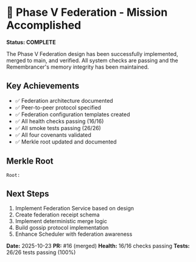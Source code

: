 # 🎉 Phase V Federation - Mission Accomplished

**Status: COMPLETE**

The Phase V Federation design has been successfully implemented, merged to main, and verified. All system checks are passing and the Remembrancer's memory integrity has been maintained.

## Key Achievements

- ✅ Federation architecture documented
- ✅ Peer-to-peer protocol specified
- ✅ Federation configuration templates created
- ✅ All health checks passing (16/16)
- ✅ All smoke tests passing (26/26)
- ✅ All four covenants validated
- ✅ Merkle root updated and documented

## Merkle Root

```
Root:
```

## Next Steps

1. Implement Federation Service based on design
2. Create federation receipt schema
3. Implement deterministic merge logic
4. Build gossip protocol implementation
5. Enhance Scheduler with federation awareness

**Date:** 2025-10-23
**PR:** #16 (merged)
**Health:** 16/16 checks passing
**Tests:** 26/26 tests passing (100%)
